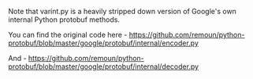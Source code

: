 Note that varint.py is a heavily stripped down version of Google's own internal Python protobuf methods.

You can find the original code here  - 
https://github.com/remoun/python-protobuf/blob/master/google/protobuf/internal/encoder.py

And -
https://github.com/remoun/python-protobuf/blob/master/google/protobuf/internal/decoder.py
